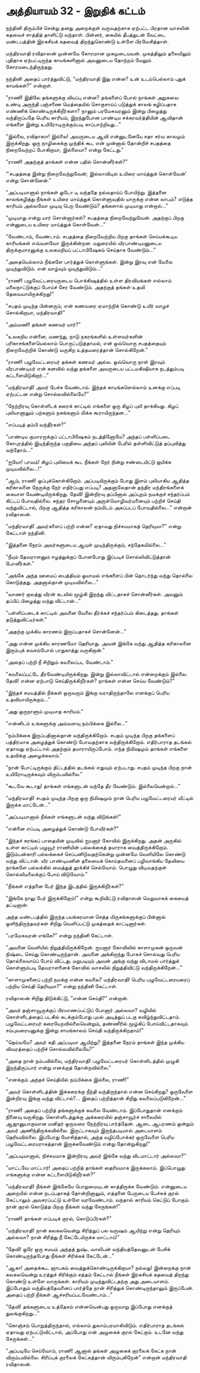 # அத்தியாயம் 32 - இறுதிக் கட்டம்

நந்தினி திரும்பிச் சென்று தனது அறைக்குள் வருவதற்காக ஏற்பட்ட பிரதான வாசலின் கதவைச் சாத்தித் தாளிட்டு வந்தாள். பின்னர், கையில் தீபத்துடன் வேட்டை மண்டபத்தின் இரகசியக் கதவைத் திறந்துகொண்டு உள்ளே பிரவேசித்தாள்.

மந்திரவாதி ரவிதாஸன் முன்னமே கோரமான முகமுடையவன். முகத்திலும் தலையிலும் புதிதாக ஏற்பட்டிருந்த காயங்களினால் அவனுடைய தோற்றம் மேலும் கோரமடைந்திருந்தது.

நந்தினி அதைப் பார்த்துவிட்டு, &#8220;மந்திரவாதி இது என்ன? உன் உடம்பெல்லாம் புதுக் காயங்கள்?&#8221; என்றாள்.

&#8220;ராணி! இதிலே தங்களுக்கு வியப்பு என்ன? தங்களைப் போல் நாங்கள் அறுசுவை உண்டி அருந்தி பஞ்சணை மெத்தையில் சொகுசாய்ப் படுத்துக் காலங் கழிப்பதாக எண்ணிக் கொண்டிருக்கிறீர்களா? நானும் பரமேசுவரனும் இன்று பிழைத்து வந்திருப்பதே பெரிய காரியம், இறந்துபோன பாண்டிய சக்கரவர்த்தியின் ஆவிதான் எங்களை இன்று உயிரோடிருக்கும்படி காப்பாற்றியது&#8230;&#8221;

&#8220;இல்லை, ரவிதாஸா! இல்லை! அவருடைய ஆவி என்னுடனேயே சதா சர்வ காலமும் இருக்கிறது. ஒரு நாழிகைக்கு முந்திக் கூட என் முன்னால் தோன்றிச் சபதத்தை நிறைவேற்றப் போகிறாயா, இல்லையா? என்று கேட்டது.&#8221;

&#8220;ராணி! அதற்குத் தாங்கள் என்ன பதில் சொன்னீர்கள்?&#8221;

&#8220;&#8216;சபதத்தை இன்று நிறைவேற்றுவேன்; இல்லாவிடில் உயிரை மாய்த்துக் கொள்வேன்&#8217; என்று சொன்னேன்.&#8221;

&#8220;அப்படியானால் நாங்கள் ஓடோ டி வந்ததே நல்லதாய்ப் போயிற்று. இத்தனை காலங்கழித்து நீங்கள் உயிரை மாய்த்துக் கொள்ளுவதில் யாருக்கு என்ன லாபம்? எடுத்த காரியம் அல்லவோ முடிவு பெற வேண்டும்? தங்களால் முடியாது என்றால்&#8230;&#8221;

&#8220;முடியாது என்று யார் சொன்னார்கள்? சபதத்தை நிறைவேற்றுவேன். அதற்குப் பிறகு என்னுடைய உயிரை மாய்த்துக் கொள்வேன்&#8230;&#8221;

&#8220;வேண்டாம், வேண்டாம். சபதத்தை நிறைவேற்றிய பிறகு தாங்கள் செய்யக்கூடிய காரியங்கள் எவ்வளவோ இருக்கின்றன. மதுரையில் வீரபாண்டியனுடைய திருக்குமாரனுக்கு உலகமறியப் பட்டாபிஷேகம் செய்தாக வேண்டும்&#8230;&#8221;

&#8220;அதையெல்லாம் நீங்களே பார்த்துக் கொள்ளுங்கள். இன்று இரவு என் வேலை முடிந்துவிடும். என் வாழ்வும் முடிந்துவிடும்&#8230;&#8221;

&#8220;ராணி! பழுவேட்டரையருடைய பொக்கிஷத்தில் உள்ள திரவியங்கள் எல்லாம் மலைநாட்டுக்குப் போய்ச் சேர வேண்டும். அதற்குத் தங்கள் உதவி தேவையாயிருக்கிறது!&#8221;

&#8220;சபதம் முடிந்த பின்னரும், என் கணவரை ஏமாற்றிக் கொண்டு உயிர் வாழச் சொல்கிறாயா, மந்திரவாதி!&#8221;

&#8220;அம்மணி! தங்கள் கணவர் யார்?&#8221;

&#8220;உலகறிய என்னை, மணந்து, நாடு நகரங்களில் உள்ளவர்களின் பரிகாசங்களையெல்லாம் பொருட்படுத்தாமல், என் ஒவ்வொரு சபதத்தையும் நிறைவேற்றிக் கொண்டு வருகிற உத்தமரைத்தான் சொல்கிறேன்.&#8221;

&#8220;ராணி! பழுவேட்டரையர் தங்கள் கணவர் அல்ல. ஒவ்வொரு நாள் இரவும் வீரபாண்டியர் என் கனவில் வந்து தங்களை அவருடைய பட்டமகிஷியாக நடத்தும்படி கட்டளையிடுகிறார்&#8230;&#8221;

&#8220;மந்திரவாதி! அவர் பேச்சு வேண்டாம். இந்தக் காயங்களெல்லாம் உனக்கு எப்படி ஏற்பட்டன என்று சொல்லவில்லையே?&#8221;

&#8220;நேற்றிரவு கொள்ளிடக் கரைக் காட்டில் எங்களை ஒரு கிழப் புலி தாக்கியது. கிழப் புலியானாலும் பற்களும் நகங்களும் மிக்க கூராயிருந்தன&#8230;&#8221;

&#8220;எப்படித் தம்பி வந்தீர்கள்?&#8221;

&#8220;பாண்டிய குமாரருக்குப் பட்டாபிஷேகம் நடத்தினோமே? அந்தப் பள்ளிப்படை கோபுரத்தில் இடிந்திருந்த பகுதியை அந்தப் புலியின் பேரில் தள்ளிவிட்டுத் தப்புவித்து வந்தோம்&#8230;&#8221;

&#8220;ஐயோ! பாவம்! கிழப் புலியைக் கூட நீங்கள் நேர் நின்று சண்டையிட்டு ஜயிக்க முடியவில்லை&#8230;!&#8221;

&#8220;ஆம், ராணி! ஒப்புக்கொள்கிறோம். அப்படியிருக்கும் போது இளம் புலியாகிய ஆதித்த கரிகாலனை நேருக்கு நேர் எதிர்ப்பது எப்படி? அதனாலேதான் தந்திர மந்திரங்களைக் கையாள வேண்டியிருக்கிறது. தேவி! இன்றிரவு தப்பினால் அப்புறம் நமக்குச் சந்தர்ப்பம் கிட்டப் போவதில்லை. சுந்தர சோழனையும் அருள்மொழிவர்மனையும் பற்றிச் செய்தி வந்துவிட்டால், பிறகு ஆதித்த கரிகாலன் நம்மிடம் அகப்படப் போவதில்லை&#8230;&#8221; என்றான் ரவிதாஸன்.

&#8220;மந்திரவாதி! அவர்களைப் பற்றி என்ன? ஏதாவது நிச்சயமாகத் தெரியுமா?&#8221; என்று கேட்டாள் நந்தினி.

&#8220;இத்தனை நேரம் அவர்களுடைய ஆயுள் முடிந்திருக்கும், சந்தேகமில்லை&#8230;&#8221;

&#8220;நீயும் தேவராளனும் ஈழத்துக்குப் போனபோது இப்படிச் சொல்லிவிட்டுத்தான் போனீர்கள்.&#8221;

&#8220;அங்கே அந்த ஊமைப் பைத்தியம் ஓயாமல் எங்களைப் பின் தொடர்ந்து வந்து தொல்லை கொடுத்தது. அதனால்தான் முடியவில்லை&#8230;&#8221;

&#8220;வாணர் குலத்து வீரன் கடலில் மூழ்கி இறந்து விட்டதாகச் சொன்னீர்கள். அவனும் தப்பிப் பிழைத்து வந்து விட்டான்&#8230;&#8221;

&#8220;பள்ளிப்படைக் காட்டில் அவனை வேலை தீர்க்கச் சந்தர்ப்பம் கிடைத்தது. தாங்கள் தடுத்துவிட்டீர்கள்.&#8221;

&#8220;அதற்கு முக்கிய காரணம் இருப்பதாகச் சொன்னேன்&#8230;&#8221;

&#8220;அது என்ன முக்கிய காரணமோ தெரியாது. அவன் இங்கே வந்து ஆதித்த கரிகாலனை இரும்புக் கவசம்போல் பாதுகாத்து வருகிறான்.&#8221;

&#8220;அதைப் பற்றி நீ சிறிதும் கவலைப்பட வேண்டாம்.&#8221;

&#8220;கவலைப்பட்டே தீரவேண்டியிருக்கிறது. இன்று இல்லாவிட்டால் என்றைக்கும் இல்லை. தேவி! என்ன ஏற்பாடு செய்திருக்கிறீர்கள்? நாங்கள் என்ன செய்ய வேண்டும்?&#8221;

&#8220;இந்தச் சமயத்தில் நீங்கள் ஒருவரும் இங்கு வராதிருந்தாலே எனக்குப் பெரிய உதவியாயிருக்கும்&#8230;&#8221;

&#8220;அது ஒருநாளும் முடியாத காரியம்.&#8221;

&#8220;என்னிடம் உங்களுக்கு அவ்வளவு நம்பிக்கை இல்லை&#8230;&#8221;

&#8220;நம்பிக்கை இருப்பதினால்தான் வந்திருக்கிறோம். சபதம் முடிந்த பிறகு தங்களைப் பத்திரமாக அழைத்துக் கொண்டு போவதற்காக வந்திருக்கிறோம். எதிர்பாராத தடங்கல் ஏதாவது ஏற்பட்டால் அதற்கும் தயாராயிருப்போம். எந்த நிமிஷமும் தாங்கள் எங்களை உதவிக்கு அழைக்கலாம்.&#8221;

&#8220;நான் போட்டிருக்கும் திட்டத்தில் தடங்கல் எதுவும் ஏற்படாது. சபதம் முடிந்த பிறகு நான் உயிரோடிருக்கவும் விரும்பவில்லை.&#8221;

&#8220;கூடவே கூடாது! தாங்கள் எங்களுடன் வந்தே தீர வேண்டும். இல்லையென்றால்&#8230;&#8221;

&#8220;மந்திரவாதி! சபதம் முடிந்த பிறகு ஒரு நிமிஷமும் நான் பெரிய பழுவேட்டரையர் வீட்டில் இருக்க மாட்டேன்&#8230;&#8221;

&#8220;அப்படியானால் நீங்கள் எங்களுடன் வந்து விடுங்கள்!&#8221;

&#8220;என்னை எப்படி அழைத்துக் கொண்டு போவீர்கள்?&#8221;

&#8220;இந்தச் சுரங்கப் பாதையின் முடிவில் ஐயனார் கோவில் இருக்கிறது. அதன் அருகில் உள்ள காட்டில் பழுவூர் ராணியின் பல்லக்கைத் தயாராக வைத்திருக்கிறோம். இடும்பன்காரி பல்லக்கைச் செப்பனிடுவதற்கென்று முன்னமே வெளியிலே கொண்டு வந்து விட்டான். வீர பாண்டியனின் தலையைக் கொய்தவனைப் பழிவாங்கிய தேவியை நாங்களே பல்லக்கில் வைத்துத் தூக்கிச் செல்வோம். பொழுது விடிவதற்குள் கொல்லிமலைக்குப் போய் விடுவோம்.&#8221;

&#8220;நீங்கள் எத்தனை பேர் இந்த இடத்தில் இருக்கிறீர்கள்?&#8221;

&#8220;இங்கே நாலு பேர் இருக்கிறோம்!&#8221; என்று கூறிவிட்டு ரவிதாஸன் மெதுவாகக் கையைத் தட்டினான்.

அந்த மண்டபத்தில் இருந்த பயங்கரமான செத்த மிருகங்களுக்குப் பின்னால் ஒளிந்திருந்தவர்கள் சிறிது வெளிப்பட்டு முகத்தைக் காட்டினார்கள்.

&#8220;பரமேசுவரன் எங்கே?&#8221; என்று நந்தினி கேட்டாள்.

&#8220;அவனை வெளியில் நிறுத்தியிருக்கிறேன். ஐயனார் கோவிலில் காளாமுகன் ஒருவன் நிஷ்டை செய்து கொண்டிருந்தான். அவனை அங்கிருந்து போகச் சொல்வது பெரிய தொல்லையாய்ப் போய் விட்டது. மறுபடியும் அவன் அங்கு வந்து விடாமல் பார்த்துக் கொள்ளும்படி தேவராளனைக் கோவில் வாசலில் நிறுத்திவிட்டு வந்திருக்கிறேன்&#8230;&#8221;

&#8220;காளாமுகனைப் பற்றி நமக்கு என்ன கவலை? மந்திரவாதி! பெரிய பழுவேட்டரையரைப் பற்றிய செய்தி தெரியுமா?&#8221; என்று நந்தினி கேட்டாள்.

ரவிதாஸன் சிறிது திடுக்கிட்டு, &#8220;என்ன செய்தி?&#8221; என்றான்.

&#8220;அவர் தஞ்சாவூருக்குப் பிரயாணப்பட்டுப் போனார் அல்லவா? வழியில் கொள்ளிடத்தைப் படகில் கடக்கும்போது புயல் அடித்துப் படகு கவிழ்ந்துவிட்டதாம். பழுவேட்டரையர் கரையேறவில்லையென்றும், தண்ணீரில் மூழ்கிப் போய்விட்டதாகவும் சம்புவரையனுக்கு இன்று சாயங்காலம் செய்தி வந்திருக்கிறதாம்!&#8221;

&#8220;தெய்வமே? அவர் கதி அப்படியா ஆயிற்று? இத்தனை நேரம் தாங்கள் இந்த முக்கிய விவரத்தைப் பற்றிச் சொல்லவில்லையே?&#8221;

&#8220;அதை நான் நம்பவில்லை, மந்திரவாதி! பழுவேட்டரையர் கொள்ளிடத்தில் முழுகி இறந்திருப்பார் என்று எனக்குத் தோன்றவில்லை.&#8221;

&#8220;எனக்கும் அந்தச் செய்தியில் நம்பிக்கை இல்லை, ராணி!&#8221;

&#8220;அவர் கொள்ளிடத்தின் இக்கரைக்கு நீந்தி வந்திருந்தால் என்ன செய்கிறது? ஒருவேளை இன்றிரவு இங்கு வந்து விட்டால்?&#8230; இதைப் பற்றித்தான் சிறிது கவலைப்படுகிறேன்&#8230;&#8221;

&#8220;ராணி! அதைப் பற்றித் தங்களுக்குக் கவலை வேண்டாம். இப்போதுதான் எனக்கும் நினைவு வருகிறது. கொள்ளிடத்துக்கு அக்கரையில் தஞ்சாவூர்ச் சாலையில் ஆஜானுபாகுவான மனிதர் ஒருவரை நேற்றிரவு பார்த்தேன். ஆடை ஆபரணம் ஒன்றும் அவர் அணிந்திருக்கவில்லை. இருட்டாகவும் இருந்தபடியால் அடையாளம் தெரியவில்லை. இப்போது யோசித்தால், அந்த வழிப்போக்கர் ஒருவேளை பெரிய பழுவேட்டரையராகத்தான் இருக்கவேண்டும் என்று தோன்றுகிறது!&#8221;

&#8220;அப்படியானால், நிச்சயமாக இன்றிரவு அவர் இங்கே வந்து விடமாட்டார் அல்லவா?&#8221;

&#8220;மாட்டவே மாட்டார்! அதைப் பற்றித் தாங்கள் தைரியமாக இருக்கலாம். இப்பொழுது எங்களுக்கு என்ன கட்டளையிடுகிறீர்கள்?&#8221;

&#8220;மந்திரவாதி! நீங்கள் இங்கேயே பொறுமையுடன் காத்திருக்க வேண்டும். என்னுடைய அறையில் என்ன நடப்பதாகத் தோன்றினாலும், எத்தனை பேருடைய பேச்சுக் குரல் கேட்டாலும் அவசரப்பட்டு உள்ளே வரவேண்டாம். வந்தால் காரியம் கெட்டுப் போகும். நான் குரல் கொடுத்த பிறகு நீங்கள் வந்து சேருங்கள்!&#8221;

&#8220;ராணி! தாங்கள் எப்படிக் குரல், கொடுப்பீர்கள்?&#8221;

&#8220;மந்திரவாதி! நான் கலகலவென்று சிரித்துப் பல வருஷம் ஆயிற்று என்று தெரியும் அல்லவா? நான் சிரித்து நீ கேட்டேயிருக்க மாட்டாய்!&#8221;

&#8220;தேவி! ஒரே ஒரு சமயம் அந்தத் துஷ்ட வாலிபன் வந்தியத்தேவனுடன் பேசிக் கொண்டிருந்தபோது நீங்கள் சிரிக்கக் கேட்டேன்&#8230;&#8221;

&#8220;ஆகா! அதைக்கூட ஞாபகம் வைத்துக்கொண்டிருக்கிறாயா? நல்லது! இன்றைக்கு நான் கலகலவென்று உரத்துச் சிரிக்கும் சத்தம் கேட்டால் நீங்கள் இரகசியக் கதவைத் திறந்து கொண்டு உள்ளே வாருங்கள். காரியம் முடிந்துவிட்டதற்கு அது அடையாளம். இப்போதும் வந்தியத்தேவனைப் பார்த்தே நான் சிரித்துக் கொண்டிருந்தாலும் இருப்பேன். அதைப் பற்றி நீங்கள் ஆச்சரியப்படவேண்டாம்&#8230;&#8221;

&#8220;தேவி! தங்களுடைய உத்தேசம் என்னவென்பது ஒருவாறு இப்போது எனக்குத் துலங்குகிறது&#8230;&#8221;

&#8220;கொஞ்சம் பொறுத்திருந்தால், எல்லாம் துலாம்பரமாகிவிடும். எதிர்பாராத தடங்கல் ஏதாவது ஏற்பட்டுவிட்டால், அப்போது என் அழுகைக் குரல் கேட்கும். உடனே வந்து சேருங்கள்&#8230;&#8221;

&#8220;அப்படியே செய்வோம், ராணி! ஆனால் தங்கள் அழுகைக் குரலைக் கேட்க நான் விரும்பவில்லை. சிரிப்புக் குரலைக் கேட்கத்தான் விரும்புகிறேன்&#8221; என்றான் மந்திரவாதி ரவிதாஸன்.